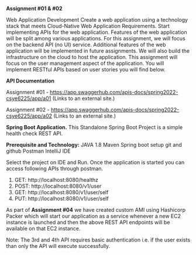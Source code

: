 **Assignment #01 & #02**
<!-- Trigring -->
<!-- Trigring -->
<!-- Trigring -->
<!-- Trigring -->
<!-- Trigring -->
Web Application Development
Create a web application using a technology stack that meets Cloud-Native Web Application Requirements. Start implementing APIs for the web application. Features of the web application will be split among various applications. For this assignment, we will focus on the backend API (no UI) service. Additional features of the web application will be implemented in future assignments. We will also build the infrastructure on the cloud to host the application. This assignment will focus on the user management aspect of the application. You will implement RESTful APIs based on user stories you will find below.

**API Documentation**

Assignment #01 - https://app.swaggerhub.com/apis-docs/spring2022-csye6225/app/a01 (Links to an external site.) 

Assignment #02 - https://app.swaggerhub.com/apis-docs/spring2022-csye6225/app/a02 (Links to an external site.) 


**Spring Boot Application.**
This Standalone Spring Boot Project is a simple health check REST API.


**Prerequisite and Technology:**
JAVA 1.8
Maven
Spring boot setup
git and github
Postman
IntelliJ IDE


Select the project on IDE and Run.
Once the application is started you can access following APIs through postman.
1. GET: http://localhost:8080/healthz
2. POST: http://localhost:8080/v1/user
3. GET: http://localhost:8080/v1/user/self
4. PUT: http://localhost:8080/v1/user/self

As part of **Assignment #04** we have created custom AMI using Hashicorp Packer which will start our application as a service whenever a new EC2 instance is launched and then the above REST API endpoints will be available on that EC2 instance. 

Note: The 3rd and 4th API requires basic authentication i.e. if the user exists than only the API will execute successfully.




